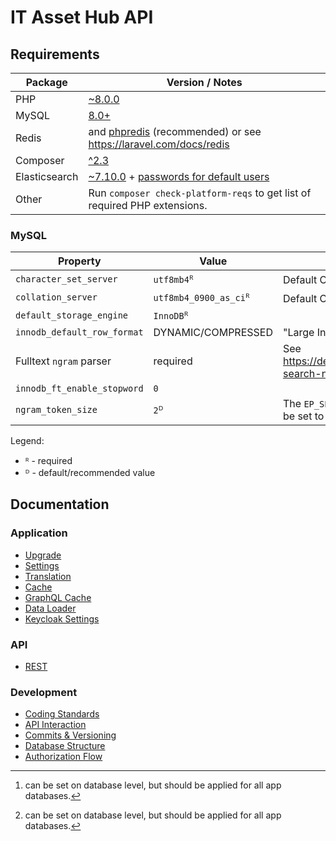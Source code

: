 # IT Asset Hub API

## Requirements

| Package       | Version / Notes                                                                                                                                         |
|---------------|---------------------------------------------------------------------------------------------------------------------------------------------------------|
| PHP           | [~8.0.0](https://php.net/)                                                                                                                              |
| MySQL         | [8.0+](https://www.mysql.com/)                                                                                                                          |
| Redis         | and [phpredis](https://github.com/phpredis/phpredis) (recommended) or see https://laravel.com/docs/redis                                                |
| Composer      | [^2.3](https://getcomposer.org/)                                                                                                                        |
| Elasticsearch | [~7.10.0](https://www.elastic.co/) + [passwords for default users](https://www.elastic.co/guide/en/elasticsearch/reference/current/built-in-users.html) |
| Other         | Run `composer check-platform-reqs` to get list of required PHP extensions.                                                                              |

### MySQL

| Property                    | Value                 | Description                                                             |
|-----------------------------|-----------------------|-------------------------------------------------------------------------|
| `character_set_server`      | `utf8mb4`ᴿ            | Default Charset[^1]                                                     |
| `collation_server`          | `utf8mb4_0900_as_ci`ᴿ | Default Collation[^1]                                                   |
| `default_storage_engine`    | `InnoDB`ᴿ             |                                                                         |
| `innodb_default_row_format` | DYNAMIC/COMPRESSED    | "Large Index Key Prefix Support" required                               |
| Fulltext `ngram` parser     | required              | See https://dev.mysql.com/doc/refman/8.0/en/fulltext-search-ngram.html  |
| `innodb_ft_enable_stopword` | `0`                   |                                                                         |
| `ngram_token_size`          | `2`ᴰ                  | The `EP_SEARCH_FULLTEXT_NGRAM_TOKEN_SIZE` should be set to this value.  |

Legend:
* ᴿ - required
* ᴰ - default/recommended value

[^1]: can be set on database level, but should be applied for all app databases.


## Documentation

### Application

* [Upgrade](./docs/Upgrade.md)
* [Settings](./docs/Application-Settings.md)
* [Translation](./docs/Application-Translation.md)
* [Cache](./docs/Application-Cache.md)
* [GraphQL Cache](./docs/Application-GraphQL-Cache.md)
* [Data Loader](docs/DataLoader/README.md)
* [Keycloak Settings](docs/Keycloak/README.md)

### API

* [REST](./docs/Api-REST.md)

### Development

* [Coding Standards](./docs/Coding-Standards.md)
* [API Interaction](./docs/API-Interaction.md)
* [Commits & Versioning](./docs/Commits-Versioning.md)
* [Database Structure](./docs/database.mwb)
* [Authorization Flow](./docs/AuthorizationFlow.drawio)

